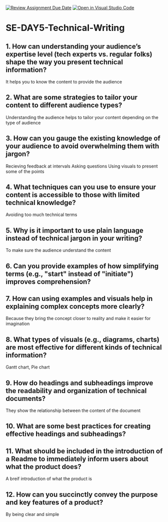 [![Review Assignment Due Date](https://classroom.github.com/assets/deadline-readme-button-22041afd0340ce965d47ae6ef1cefeee28c7c493a6346c4f15d667ab976d596c.svg)](https://classroom.github.com/a/zsAR-pyY)
[![Open in Visual Studio Code](https://classroom.github.com/assets/open-in-vscode-2e0aaae1b6195c2367325f4f02e2d04e9abb55f0b24a779b69b11b9e10269abc.svg)](https://classroom.github.com/online_ide?assignment_repo_id=15651721&assignment_repo_type=AssignmentRepo)
# SE-DAY5-Technical-Writing
## 1. How can understanding your audience’s expertise level (tech experts vs. regular folks) shape the way you present technical information?
It helps you to know the content to provide the audience
## 2. What are some strategies to tailor your content to different audience types?
Understanding the audience helps to tailor your content depending on the type of audience
## 3. How can you gauge the existing knowledge of your audience to avoid overwhelming them with jargon?
Recieving feedback at intervals
Asking questions
Using visuals to present some of the points
## 4. What techniques can you use to ensure your content is accessible to those with limited technical knowledge?
Avoiding too much technical terms
## 5. Why is it important to use plain language instead of technical jargon in your writing?
To make sure the audience understand the content
## 6. Can you provide examples of how simplifying terms (e.g., "start" instead of "initiate") improves comprehension?

## 7. How can using examples and visuals help in explaining complex concepts more clearly?
Because they bring the concept closer to reality and make it easier for imagination
## 8. What types of visuals (e.g., diagrams, charts) are most effective for different kinds of technical information?
Gantt chart, Pie chart
## 9. How do headings and subheadings improve the readability and organization of technical documents?
They show the relationship between the content of the document
## 10. What are some best practices for creating effective headings and subheadings?

## 11. What should be included in the introduction of a Readme to immediately inform users about what the product does?
A breif introduction of what the product is
## 12. How can you succinctly convey the purpose and key features of a product?
By being clear and simple
